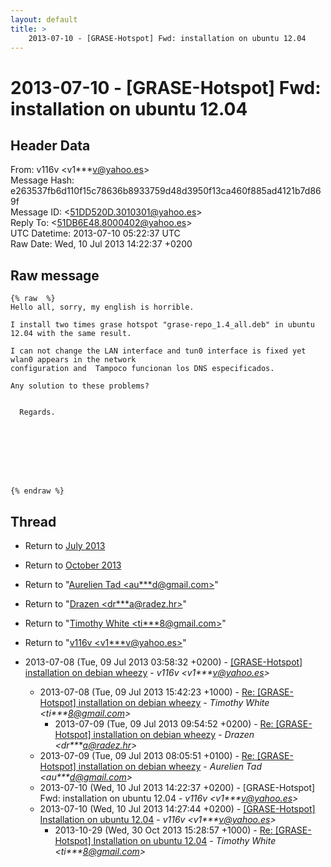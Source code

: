 ```yaml
---
layout: default
title: >
    2013-07-10 - [GRASE-Hotspot] Fwd: installation on ubuntu 12.04
---
```


# 2013-07-10 - [GRASE-Hotspot] Fwd: installation on ubuntu 12.04

## Header Data

From: v116v \<v1***v@yahoo.es\><br>
Message Hash: e263537fb6d110f15c78636b8933759d48d3950f13ca460f885ad4121b7d869f<br>
Message ID: \<51DD520D.3010301@yahoo.es\><br>
Reply To: \<51DB6E48.8000402@yahoo.es\><br>
UTC Datetime: 2013-07-10 05:22:37 UTC<br>
Raw Date: Wed, 10 Jul 2013 14:22:37 +0200<br>

## Raw message

```
{% raw  %}
Hello all, sorry, my english is horrible.

I install two times grase hotspot "grase-repo_1.4_all.deb" in ubuntu 12.04 with the same result.

I can not change the LAN interface and tun0 interface is fixed yet wlan0 appears in the network
configuration and  Tampoco funcionan los DNS especificados.

Any solution to these problems?


  Regards.








{% endraw %}
```

## Thread

+ Return to [July 2013](/archive/2013/07)
+ Return to [October 2013](/archive/2013/10)

+ Return to "[Aurelien Tad <au***d<span>@</span>gmail.com>](/authors/au___d_at_gmail_com)"
+ Return to "[Drazen <dr***a<span>@</span>radez.hr>](/authors/dr___a_at_radez_hr)"
+ Return to "[Timothy White <ti***8<span>@</span>gmail.com>](/authors/ti___8_at_gmail_com)"
+ Return to "[v116v <v1***v<span>@</span>yahoo.es>](/authors/v1___v_at_yahoo_es)"

+ 2013-07-08 (Tue, 09 Jul 2013 03:58:32 +0200) - [[GRASE-Hotspot] installation on debian wheezy](/archive/2013/07/0c5f992281697e0fc6a585e87df14d6316c9e959a25eb0ab384c49963c9071dc) - _v116v \<v1***v@yahoo.es\>_
  + 2013-07-08 (Tue, 09 Jul 2013 15:42:23 +1000) - [Re: [GRASE-Hotspot] installation on debian wheezy](/archive/2013/07/befb8ee350f23d764685ec20376304c2e14008fdb7c9369b279cbf8ce5d98e55) - _Timothy White \<ti***8@gmail.com\>_
    + 2013-07-09 (Tue, 09 Jul 2013 09:54:52 +0200) - [Re: [GRASE-Hotspot] installation on debian wheezy](/archive/2013/07/48a21ae51a87cb125fd1be9f27c73e1e9e93762b060a8327172cf324a64622db) - _Drazen \<dr***a@radez.hr\>_
  + 2013-07-09 (Tue, 09 Jul 2013 08:05:51 +0100) - [Re: [GRASE-Hotspot] installation on debian wheezy](/archive/2013/07/51616a1a13153e5c1daad31fd89c116a79a24b7e19f6335c5e1c94c4edd24821) - _Aurelien Tad \<au***d@gmail.com\>_
  + 2013-07-10 (Wed, 10 Jul 2013 14:22:37 +0200) - [GRASE-Hotspot] Fwd: installation on ubuntu 12.04 - _v116v \<v1***v@yahoo.es\>_
  + 2013-07-10 (Wed, 10 Jul 2013 14:27:44 +0200) - [[GRASE-Hotspot] Installation on ubuntu 12.04](/archive/2013/07/b6a38b013d23f6ea4a674699bf2014f7e8c9aceef1bb6b66172f679084c94862) - _v116v \<v1***v@yahoo.es\>_
    + 2013-10-29 (Wed, 30 Oct 2013 15:28:57 +1000) - [Re: [GRASE-Hotspot] Installation on ubuntu 12.04](/archive/2013/10/70ff49fee26cbcf141ccd9b40b45b3e4f458ca0316ec76678807c0562bf93d4e) - _Timothy White \<ti***8@gmail.com\>_

